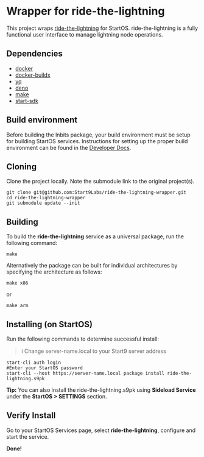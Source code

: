 # Wrapper for ride-the-lightning

This project wraps [ride-the-lightning](https://github.com/Ride-The-Lightning/RTL
) for StartOS. ride-the-lightning is a fully functional user interface to manage lightning node operations.

## Dependencies

- [docker](https://docs.docker.com/get-docker)
- [docker-buildx](https://docs.docker.com/buildx/working-with-buildx/)
- [yq](https://mikefarah.gitbook.io/yq)
- [deno](https://deno.land/)
- [make](https://www.gnu.org/software/make/)
- [start-sdk](https://github.com/Start9Labs/start-os/tree/sdk/backend)

## Build environment

Before building the lnbits package, your build environment must be setup for building StartOS services. Instructions for setting up the proper build environment can be found in the [Developer Docs](https://docs.start9.com/latest/developer-docs/packaging).

## Cloning

Clone the project locally. Note the submodule link to the original project(s). 

```
git clone git@github.com:Start9Labs/ride-the-lightning-wrapper.git
cd ride-the-lightning-wrapper
git submodule update --init
```

## Building

To build the **ride-the-lightning** service as a universal package, run the following command:

```
make
```

Alternatively the package can be built for individual architectures by specifying the architecture as follows:

```
make x86
```

or

```
make arm
```

## Installing (on StartOS)

Run the following commands to determine successful install:
> :information_source: Change server-name.local to your Start9 server address

```
start-cli auth login
#Enter your StartOS password
start-cli --host https://server-name.local package install ride-the-lightning.s9pk
```
**Tip:** You can also install the ride-the-lightning.s9pk using **Sideload Service** under the **StartOS > SETTINGS** section.

## Verify Install

Go to your StartOS Services page, select **ride-the-lightning**, configure and start the service.

**Done!** 